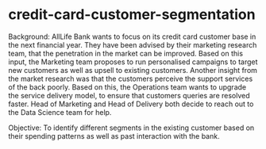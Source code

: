 # credit-card-customer-segmentation
Background: AllLife Bank wants to focus on its credit card customer base in the next financial  year.  They  have  been  advised  by  their  marketing  research  team,  that  the penetration  in  the  market  can  be  improved. Based  on  this  input,  the  Marketing  team proposes to run personalised campaigns to target new customers as well as upsell to existing  customers.  Another  insight from  the market  research  was  that  the  customers perceive the support services of the back poorly. Based on this, the Operations team wants  to  upgrade  the  service  delivery  model,  to  ensure  that  customers  queries  are resolved faster. Head of Marketing and Head of Delivery both decide to reach out to the Data Science team for help.

Objective: To identify  different  segments  in  the  existing  customer  based  on  their spending patterns as well as past interaction with the bank.
